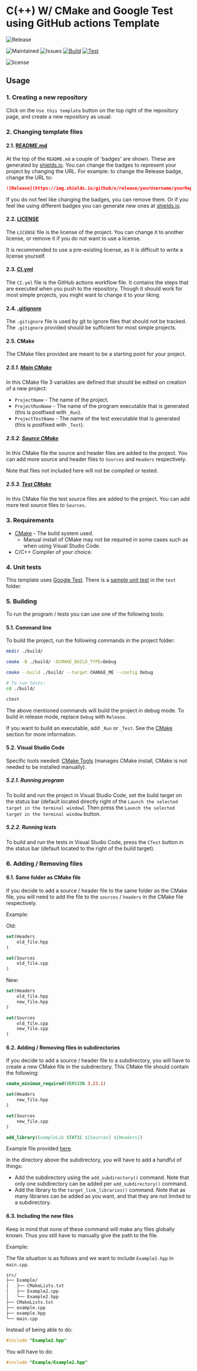 # C(++) W/ CMake and Google Test using GitHub actions Template

![Release](https://img.shields.io/github/v/release/TomVer99/C-CPP_CMake_GTest-GithubActions?label=Release&style=flat-square)

![Maintained](https://img.shields.io/maintenance/yes/2022?label=Maintained&style=flat-square)
![Issues](https://img.shields.io/github/issues-raw/TomVer99/C-CPP_CMake_GTest-GithubActions?label=Issues&style=flat-square)
[![Build](https://img.shields.io/endpoint.svg?url=https%3A%2F%2Factions-badge.atrox.dev%2Fatrox%2Fsync-dotenv%2Fbadge&label=Build&style=flat-square)](https://actions-badge.atrox.dev/TomVer99/repoName/Build)
[![Test](https://img.shields.io/endpoint.svg?url=https%3A%2F%2Factions-badge.atrox.dev%2Fatrox%2Fsync-dotenv%2Fbadge&label=Test&style=flat-square)](https://actions-badge.atrox.dev/TomVer99/C-CPP_CMake_GTest-GithubActions/Test)

![license](https://img.shields.io/github/license/TomVer99/C-CPP_CMake_GTest-GithubActions?color=blue&label=License&style=flat-square)

## Usage

### 1. Creating a new repository

Click on the `Use this template` button on the top right of the repository page, and create a new repository as usual.

### 2. Changing template files

#### 2.1. [README.md](README.md)

At the top of the `README.md` a couple of 'badges' are shown. These are generated by [shields.io](https://shields.io/). You can change the badges to represent your project by changing the URL. For example: to change the Release badge, change the URL to:

```markdown
![Release](https://img.shields.io/github/v/release/yourUsername/yourRepoName?label=Release&style=flat-square)
```

If you do not feel like changing the badges, you can remove them. Or if you feel like using different badges you can generate new ones at [shields.io](https://shields.io/).

#### 2.2. [LICENSE](LICENSE)

The `LICENSE` file is the license of the project. You can change it to another license, or remove it if you do not want to use a license.

It is recommended to use a pre-existing license, as it is difficult to write a license yourself.

#### 2.3. [CI.yml](./.github/workflows/CI.yml)

The `CI.yml` file is the GitHub actions workflow file. It contains the steps that are executed when you push to the repository. Though it should work for most simple projects, you might want to change it to your liking.

#### 2.4. [.gitignore](.gitignore)

The `.gitignore` file is used by git to ignore files that should not be tracked. The `.gitignore` provided should be sufficient for most simple projects.

#### 2.5. CMake

The CMake files provided are meant to be a starting point for your project.

##### 2.5.1. [Main CMake](CMakeLists.txt)

In this CMake file 3 variables are defined that should be edited on creation of a new project:

- `ProjectName` - The name of the project.
- `ProjectRunName` - The name of the program executable that is generated (this is postfixed with `_Run`).
- `ProjectTestName` - The name of the test executable that is generated (this is postfixed with `_Test`).

##### 2.5.2. [Source CMake](src/CMakeLists.txt)

In this CMake file the source and header files are added to the project. You can add more source and header files to `Sources` and `Headers` respectively.

Note that files not included here will not be compiled or tested.

##### 2.5.3. [Test CMake](test/CMakeLists.txt)

In this CMake file the test source files are added to the project. You can add more test source files to `Sources`.

### 3. Requirements

- [CMake](https://cmake.org/) - The build system used.
  - Manual install of CMake may not be required in some cases such as when using Visual Studio Code.
- C/C++ Compiler of your choice.

### 4. Unit tests

This template uses [Google Test](https://github.com/google/googletest). There is a [sample unit test](test/gtest_validation_test.cpp) in the `test` folder.

### 5. Building

To run the program / tests you can use one of the following tools:

#### 5.1. Command line

To build the project, run the following commands in the project folder:

```bash
mkdir ./build/

cmake -B ./build/ -DCMAKE_BUILD_TYPE=Debug

cmake --build ./build/ --target CHANGE_ME --config Debug

# To run tests:
cd ./build/

ctest
```

The above mentioned commands will build the project in debug mode. To build in release mode, replace `Debug` with `Release`.

If you want to build an executable, add `_Run` or `_Test`. See the [CMake](#25-cmake) section for more information.

#### 5.2. Visual Studio Code

Specific tools needed: [CMake Tools](https://marketplace.visualstudio.com/items?itemName=ms-vscode.cmake-tools) (manages CMake install, CMake is not needed to be installed manually).

##### 5.2.1. Running program

To build and run the project in Visual Studio Code, set the build target on the status bar (default located directly right of the `Launch the selected target in the terminal window`). Then press the `Launch the selected target in the terminal window` button.

##### 5.2.2. Running tests

To build and run the tests in Visual Studio Code, press the `CTest` button in the status bar (default located to the right of the build target).

### 6. Adding / Removing files

#### 6.1. Same folder as CMake file

If you decide to add a source / header file to the same folder as the CMake file, you will need to add the file to the `sources` / `headers` in the CMake file respectively.

Example:

Old:

```cmake
set(Headers
    old_file.hpp
)

set(Sources
    old_file.cpp
)
```

New:

```cmake
set(Headers
    old_file.hpp
    new_file.hpp
)

set(Sources
    old_file.cpp
    new_file.cpp
)
```

#### 6.2. Adding / Removing files in subdirectories

If you decide to add a source / header file to a subdirectory, you will have to create a new CMake file in the subdirectory. This CMake file should contain the following:

```cmake
cmake_minimum_required(VERSION 3.23.1)

set(Headers
    new_file.hpp
)

set(Sources
    new_file.cpp
)

add_library(ExampleLib STATIC ${Sources} ${Headers})
```

Example file provided [here](src/Example/CMakeLists.txt).

In the directory above the subdirectory, you will have to add a handful of things:

- Add the subdirectory using the `add_subdirectory()` command. Note that only one subdirectory can be added per `add_subdirectory()` command.
- Add the library to the `target_link_libraries()` command. Note that as many libraries can be added as you want, and that they are not limited to a subdirectory.

#### 6.3. Including the new files

Keep in mind that none of these command will make any files globally known. Thus you still have to manually give the path to the file.

Example:

The file situation is as follows and we want to include `Example2.hpp` in `main.cpp`.

```markdown
src/
├── Example/
│   ├── CMakeLists.txt
│   ├── Example2.cpp
│   └── Example2.hpp
├── CMakeLists.txt
├── example.cpp
├── example.hpp
└── main.cpp
```

Instead of being able to do:

```cpp
#include "Example2.hpp"
```

You will have to do:

```cpp
#include "Example/Example2.hpp"
```

